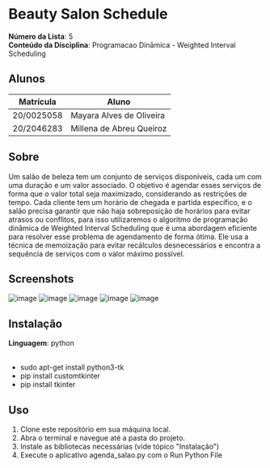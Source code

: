 # Beauty Salon Schedule

**Número da Lista**: 5<br>
**Conteúdo da Disciplina**: Programacao Dinâmica - Weighted Interval Scheduling <br>

## Alunos
|Matrícula | Aluno |
| -- | -- |
|20/0025058| Mayara Alves de Oliveira
|20/2046283| Millena de Abreu Queiroz

## Sobre 
Um salão de beleza tem um conjunto de serviços disponíveis, cada um com uma duração e um valor associado. O objetivo é agendar esses serviços de forma que o valor total seja maximizado, considerando as restrições de tempo. Cada cliente tem um horário de chegada e partida específico, e o salão precisa garantir que não haja sobreposição de horários para evitar atrasos ou conflitos, para isso utilizaremos o algoritmo de programação dinâmica de Weighted Interval Scheduling que é uma abordagem eficiente para resolver esse problema de agendamento de forma ótima. Ele usa a técnica de memoização para evitar recálculos desnecessários e encontra a sequência de serviços com o valor máximo possível.

## Screenshots
![image](https://github.com/projeto-de-algoritmos/PD_beautySalon_schedule/assets/67807684/b0a40ba4-bef9-4124-a742-236e1374b223)
![image](https://github.com/projeto-de-algoritmos/PD_beautySalon_schedule/assets/67807684/68fae3fa-b151-4671-910c-97d4faf41a42)
![image](https://github.com/projeto-de-algoritmos/PD_beautySalon_schedule/assets/67807684/5db391f3-c1db-41a7-93bd-b7ddc3a8ccb6)
![image](https://github.com/projeto-de-algoritmos/PD_beautySalon_schedule/assets/67807684/2d4fa2d6-a1fc-40b2-bed3-50ed3b7e6f9d)
![image](https://github.com/projeto-de-algoritmos/PD_beautySalon_schedule/assets/67807684/40657efa-83b4-4828-8e77-29b21eab1378)



## Instalação 
**Linguagem**: python <br><br>
- sudo apt-get install python3-tk <br>
- pip install customtkinter <br>
- pip install tkinter <br>

## Uso 
1. Clone este repositório em sua máquina local.
2. Abra o terminal e navegue até a pasta do projeto.
3. Instale as bibliotecas necessárias (vide tópico "Instalação")
4. Execute o aplicativo agenda_salao.py com o Run Python File
 




